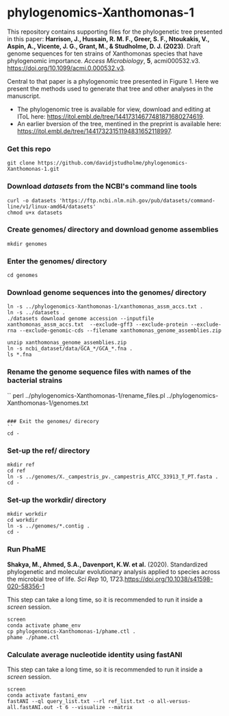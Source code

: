 # phylogenomics-Xanthomonas-1

This repository contains supporting files for the phylogenetic tree presented in this paper: 
**Harrison, J., Hussain, R. M. F., Greer, S. F., Ntoukakis, V., Aspin, A., Vicente, J. G., Grant, M., & Studholme, D. J. (2023)**. Draft genome sequences for ten strains of Xanthomonas species that have phylogenomic importance. _Access Microbiology_, **5**, acmi000532.v3. https://doi.org/10.1099/acmi.0.000532.v3.

Central to that paper is a phylogenomic tree presented in Figure 1. Here we present the methods used to generate that tree and other analyses in the manuscript.

- The phylogenomic tree is  available for view, download and editing at IToL here: https://itol.embl.de/tree/14417314677481871680274619.
- An earlier bversion of the tree, mentined in the preprint is available here: https://itol.embl.de/tree/14417323151194831652118997.


### Get this repo
```
git clone https://github.com/davidjstudholme/phylogenomics-Xanthomonas-1.git
```

### Download _datasets_ from the NCBI's command line tools
```
curl -o datasets 'https://ftp.ncbi.nlm.nih.gov/pub/datasets/command-line/v1/linux-amd64/datasets'
chmod u+x datasets
```

### Create genomes/ directory and download genome assemblies 
```
mkdir genomes
```

### Enter the genomes/ directory
```
cd genomes
```

### Download genome sequences into the genomes/ directory
```
ln -s ../phylogenomics-Xanthomonas-1/xanthomonas_assm_accs.txt .
ln -s ../datasets .
./datasets download genome accession --inputfile xanthomonas_assm_accs.txt  --exclude-gff3 --exclude-protein --exclude-rna --exclude-genomic-cds --filename xanthomonas_genome_assemblies.zip

unzip xanthomonas_genome_assemblies.zip
ln -s ncbi_dataset/data/GCA_*/GCA_*.fna .
ls *.fna
```

### Rename the genome sequence files with names of the bacterial strains
``
perl ../phylogenomics-Xanthomonas-1/rename_files.pl  ../phylogenomics-Xanthomonas-1/genomes.txt
```

### Exit the genomes/ direcory
``
cd -
```

### Set-up the ref/ directory
```
mkdir ref
cd ref
ln -s ../genomes/X._campestris_pv._campestris_ATCC_33913_T_PT.fasta .
cd -
```

### Set-up the workdir/ directory
```
mkdir workdir
cd workdir
ln -s ../genomes/*.contig .
cd -
```

### Run PhaME
**Shakya, M., Ahmed, S.A., Davenport, K.W. et al.** (2020). Standardized phylogenetic and molecular evolutionary
analysis applied to species across the microbial tree of life. _Sci Rep_ 10, 1723.https://doi.org/10.1038/s41598-020-58356-1

This step can take a long time, so it is recommended to run it inside a _screen_ session.
```
screen
conda activate phame_env
cp phylogenomics-Xanthomonas-1/phame.ctl .
phame ./phame.ctl
```

### Calculate average nucleotide identity using fastANI
This step can take a long time, so it is recommended to run it inside a _screen_ session.
```
screen
conda activate fastani_env
fastANI --ql query_list.txt --rl ref_list.txt -o all-versus-all.fastANI.out -t 6 --visualize --matrix
```



